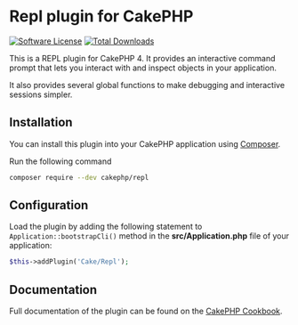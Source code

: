 # Repl plugin for CakePHP

[![Software License](https://img.shields.io/badge/license-MIT-brightgreen.svg?style=flat-square)](LICENSE.txt)
[![Total Downloads](https://img.shields.io/packagist/dt/cakephp/repl.svg?style=flat-square)](https://packagist.org/packages/cakephp/repl)

This is a REPL plugin for CakePHP 4. It provides an interactive command
prompt that lets you interact with and inspect objects in your application.

It also provides several global functions to make debugging and interactive
sessions simpler.

## Installation

You can install this plugin into your CakePHP application using [Composer](http://getcomposer.org).

Run the following command
```sh
composer require --dev cakephp/repl
```

## Configuration

Load the plugin by adding the following statement to `Application::bootstrapCli()`
method in the **src/Application.php** file of your application:

```php
$this->addPlugin('Cake/Repl');
```

## Documentation

Full documentation of the plugin can be found on the [CakePHP Cookbook](https://book.cakephp.org/repl/1/).
